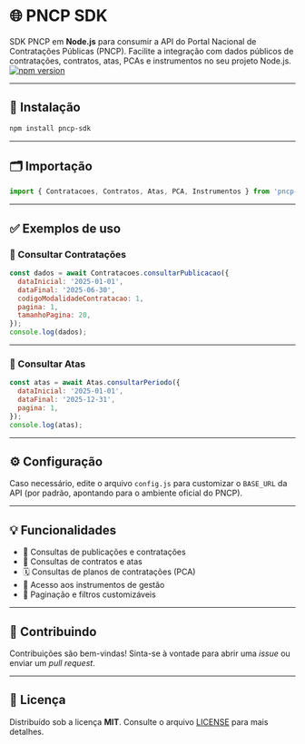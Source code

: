 # 🌐 PNCP SDK

SDK PNCP em **Node.js** para consumir a API do Portal Nacional de Contratações Públicas (PNCP).
Facilite a integração com dados públicos de contratações, contratos, atas, PCAs e instrumentos no seu projeto Node.js.
[![npm version](https://img.shields.io/npm/v/pncp-sdk.svg)](https://www.npmjs.com/package/pncp-sdk)

---

## 🚀 Instalação

```bash
npm install pncp-sdk
```

---

## 🗂️ Importação

```js
import { Contratacoes, Contratos, Atas, PCA, Instrumentos } from 'pncp-sdk';
```

---

## ✅ Exemplos de uso

### 📄 Consultar Contratações

```js
const dados = await Contratacoes.consultarPublicacao({
  dataInicial: '2025-01-01',
  dataFinal: '2025-06-30',
  codigoModalidadeContratacao: 1,
  pagina: 1,
  tamanhoPagina: 20,
});
console.log(dados);
```

---

### 📝 Consultar Atas

```js
const atas = await Atas.consultarPeriodo({
  dataInicial: '2025-01-01',
  dataFinal: '2025-12-31',
  pagina: 1,
});
console.log(atas);
```

---

## ⚙️ Configuração

Caso necessário, edite o arquivo `config.js` para customizar o `BASE_URL` da API (por padrão, apontando para o ambiente oficial do PNCP).

---

## 💡 Funcionalidades

* 📑 Consultas de publicações e contratações
* 📄 Consultas de contratos e atas
* 🗓️ Consultas de planos de contratações (PCA)
* 📂 Acesso aos instrumentos de gestão
* 🔄 Paginação e filtros customizáveis

---

## 🤝 Contribuindo

Contribuições são bem-vindas!
Sinta-se à vontade para abrir uma *issue* ou enviar um *pull request*.

---

## 📄 Licença

Distribuído sob a licença **MIT**.
Consulte o arquivo [LICENSE](./LICENSE) para mais detalhes.
